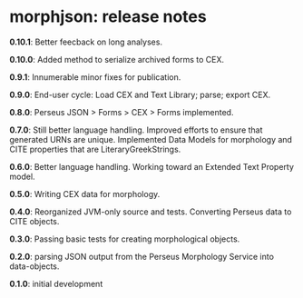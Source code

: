 # morphjson: release notes

**0.10.1**: Better feecback on long analyses.

**0.10.0**: Added method to serialize archived forms to CEX.

**0.9.1**:  Innumerable minor fixes for publication.

**0.9.0**:  End-user cycle: Load CEX and Text Library; parse; export CEX.

**0.8.0**:  Perseus JSON > Forms > CEX > Forms implemented.

**0.7.0**:  Still better language handling. Improved efforts to ensure that generated URNs are unique. Implemented Data Models for morphology and CITE properties that are LiteraryGreekStrings.

**0.6.0**:  Better language handling. Working toward an Extended Text Property model.

**0.5.0**:  Writing CEX data for morphology.

**0.4.0**:  Reorganized JVM-only source and tests. Converting Perseus data to CITE objects.

**0.3.0**:  Passing basic tests for creating morphological objects.

**0.2.0**:  parsing JSON output from the Perseus Morphology Service into data-objects.

**0.1.0**:  initial development
